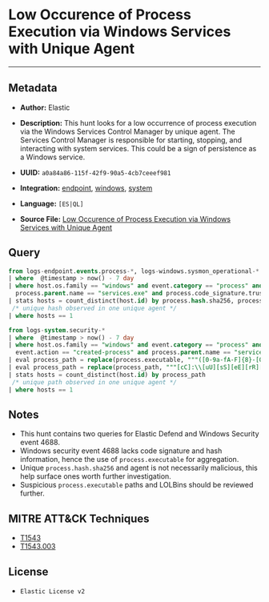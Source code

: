 # Low Occurence of Process Execution via Windows Services with Unique Agent

---

## Metadata

- **Author:** Elastic
- **Description:** This hunt looks for a low occurrence of process execution via the Windows Services Control Manager by unique agent. The Services Control Manager is responsible for starting, stopping, and interacting with system services. This could be a sign of persistence as a Windows service.

- **UUID:** `a0a84a86-115f-42f9-90a5-4cb7ceeef981`
- **Integration:** [endpoint](https://docs.elastic.co/integrations/endpoint), [windows](https://docs.elastic.co/integrations/windows), [system](https://docs.elastic.co/integrations/system)
- **Language:** `[ES|QL]`
- **Source File:** [Low Occurence of Process Execution via Windows Services with Unique Agent](../queries/execution_via_windows_services_with_low_occurrence_frequency.toml)

## Query

```sql
from logs-endpoint.events.process-*, logs-windows.sysmon_operational-*
| where  @timestamp > now() - 7 day
| where host.os.family == "windows" and event.category == "process" and event.action in ("start", "Process creation") and
  process.parent.name == "services.exe" and process.code_signature.trusted != true
| stats hosts = count_distinct(host.id) by process.hash.sha256, process.name
 /* unique hash observed in one unique agent */
| where hosts == 1
```

```sql
from logs-system.security-*
| where  @timestamp > now() - 7 day
| where host.os.family == "windows" and event.category == "process" and event.code == "4688" and
  event.action == "created-process" and process.parent.name == "services.exe"
| eval process_path = replace(process.executable, """([0-9a-fA-F]{8}-[0-9a-fA-F]{4}-[0-9a-fA-F]{4}-[0-9a-fA-F]{4}-[0-9a-fA-F]{12}|ns[a-z][A-Z0-9]{3,4}\.tmp|DX[A-Z0-9]{3,4}\.tmp|7z[A-Z0-9]{3,5}\.tmp|[0-9\.\-\_]{3,})""", "")
| eval process_path = replace(process_path, """[cC]:\\[uU][sS][eE][rR][sS]\\[a-zA-Z0-9\.\-\_\$~]+\\""", "C:\\\\users\\\\user\\\\")
| stats hosts = count_distinct(host.id) by process_path
 /* unique path observed in one unique agent */
| where hosts == 1
```

## Notes

- This hunt contains two queries for Elastic Defend and Windows Security event 4688.
- Windows security event 4688 lacks code signature and hash information, hence the use of `process.executable` for aggregation.
- Unique `process.hash.sha256` and agent is not necessarily malicious, this help surface ones worth further investigation.
- Suspicious `process.executable` paths and LOLBins should be reviewed further.

## MITRE ATT&CK Techniques

- [T1543](https://attack.mitre.org/techniques/T1543)
- [T1543.003](https://attack.mitre.org/techniques/T1543/003)

## License

- `Elastic License v2`
